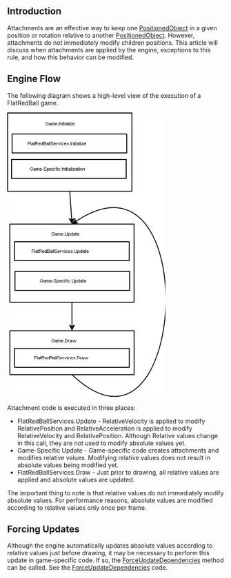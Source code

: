 ## Introduction

Attachments are an effective way to keep one [PositionedObject](/frb/docs/index.php?title=FlatRedBall.PositionedObject "FlatRedBall.PositionedObject") in a given position or rotation relative to another [PositionedObject](/frb/docs/index.php?title=FlatRedBall.PositionedObject "FlatRedBall.PositionedObject"). However, attachments do not immediately modify children positions. This article will discuss when attachments are applied by the engine, exceptions to this rule, and how this behavior can be modified.

## Engine Flow

The following diagram shows a high-level view of the execution of a FlatRedBall game.

![HighLevelFlow.png](/media/migrated_media-HighLevelFlow.png)

Attachment code is executed in three places:

-   FlatRedBallServices.Update - RelativeVelocity is applied to modify RelativePosition and RelativeAcceleration is applied to modify RelativeVelocity and RelativePosition. Although Relative values change in this call, they are not used to modify absolute values yet.
-   Game-Specific Update - Game-specific code creates attachments and modifies relative values. Modifying relative values does not result in absolute values being modified yet.
-   FlatRedBallServices.Draw - Just prior to drawing, all relative values are applied and absolute values are updated.

The important thing to note is that relative values do not immediately modify absolute values. For performance reasons, absolute values are modified according to relative values only once per frame.

## Forcing Updates

Although the engine automatically updates absolute values according to relative values just before drawing, it may be necessary to perform this update in game-specific code. If so, the [ForceUpdateDependencies](/frb/docs/index.php?title=FlatRedBall.PositionedObject.ForceUpdateDependencies "FlatRedBall.PositionedObject.ForceUpdateDependencies") method can be called. See the [ForceUpdateDependencies](/frb/docs/index.php?title=FlatRedBall.PositionedObject.ForceUpdateDependencies "FlatRedBall.PositionedObject.ForceUpdateDependencies") code.
